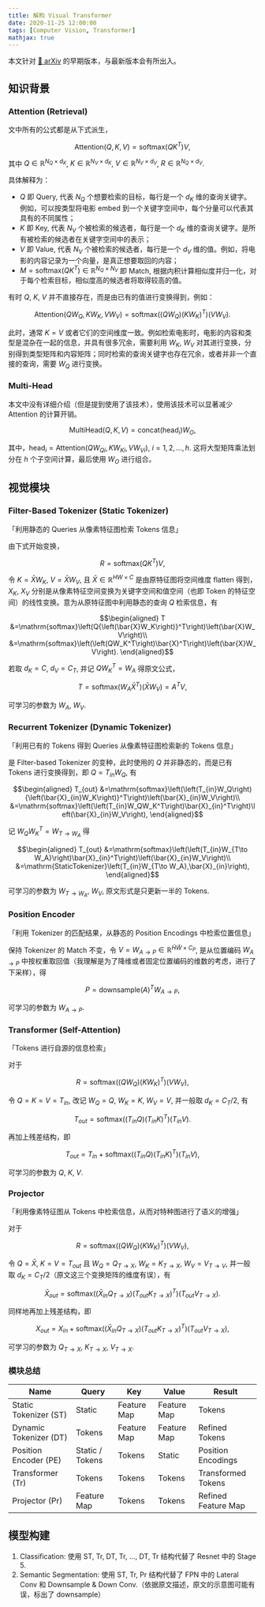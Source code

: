 ```yaml
---
title: 解构 Visual Transformer
date: 2020-11-25 12:00:00
tags: [Computer Vision, Transformer]
mathjax: true
---
```


本文针对 [:paperclip: arXiv](https://arxiv.org/abs/2006.03677) 的早期版本，与最新版本会有所出入。

## 知识背景

### Attention (Retrieval)

文中所有的公式都是从下式派生，

$$
\mathrm{Attention}\left(Q,K,V\right)=\mathrm{softmax}\left(QK^T\right)V,
$$

其中 $Q\in\mathbb{R}^{N_Q\times d_K}$, $K\in\mathbb{R}^{N_V\times d_K}$, $V\in\mathbb{R}^{N_V\times d_V}$, $R\in\mathbb{R}^{N_Q\times d_V}$.

<!-- more -->

具体解释为：

- $Q$ 即 Query, 代表 $N_Q$ 个想要检索的目标，每行是一个 $d_K$ 维的查询关键字。例如，可以按类型将电影 embed 到一个关键字空间中，每个分量可以代表其具有的不同属性；
- $K$ 即 Key, 代表 $N_V$ 个被检索的候选者，每行是一个 $d_K$ 维的查询关键字。是所有被检索的候选者在关键字空间中的表示；
- $V$ 即 Value, 代表 $N_V$ 个被检索的候选者，每行是一个 $d_V$ 维的值。例如，将电影的内容记录为一个向量，是真正想要取回的内容；
- $M=\mathrm{softmax}\left(QK^T\right)\in\mathbb{R}^{N_Q\times N_V}$ 即 Match, 根据内积计算相似度并归一化，对于每个检索目标，相似度高的候选者将取得较高的值。

有时 $Q$, $K$, $V$ 并不直接存在，而是由已有的值进行变换得到，例如：

$$
\mathrm{Attention}\left(QW_Q,KW_K,VW_V\right)=\mathrm{softmax}\left(\left(QW_Q\right){\left(KW_K\right)}^T\right)\left(VW_V\right).
$$

此时，通常 $K=V$ 或者它们的空间维度一致。例如检索电影时，电影的内容和类型是混杂在一起的信息，并具有很多冗余，需要利用 $W_K$, $W_V$ 对其进行变换，分别得到类型矩阵和内容矩阵；同时检索的查询关键字也存在冗余，或者并非一个直接的查询，需要 $W_Q$ 进行变换。

### Multi-Head

本文中没有详细介绍（但是提到使用了该技术），使用该技术可以显著减少 Attention 的计算开销。

$$
\mathrm{MultiHead}\left(Q,K,V\right)=\mathrm{concat}\left(\mathrm{head}_i\right)W_O,
$$

其中，$\mathrm{head}_i=\mathrm{Attention}\left(Q{W_Q}_i,K{W_K}_i,V{W_V}_i\right)$, $i=1,2,\dots,h$. 这将大型矩阵乘法划分在 $h$ 个子空间计算，最后使用 $W_O$ 进行组合。

## 视觉模块

### Filter-Based Tokenizer (Static Tokenizer)

「利用静态的 Queries 从像素特征图检索 Tokens 信息」

由下式开始变换，

$$
R=\mathrm{softmax}\left(QK^T\right)V,
$$

令 $K=\bar{X}W_K$, $V=\bar{X}W_V$, 且 $\bar{X}\in\mathbb{R}^{HW\times C}$ 是由原特征图将空间维度 flatten 得到，$X_K$, $X_V$ 分别是从像素特征空间变换为关键字空间和值空间（也即 Token 的特征空间）的线性变换。意为从原特征图中利用静态的查询 $Q$ 检索信息，有

$$\begin{aligned}
T
&=\mathrm{softmax}\left(Q{\left(\bar{X}W_K\right)}^T\right)\left(\bar{X}W_V\right)\\
&=\mathrm{softmax}\left(\left(QW_K^T\right)\bar{X}^T\right)\left(\bar{X}W_V\right).
\end{aligned}$$

若取 $d_K=C$, $d_V=C_T$, 并记 $QW_K^T=W_A$ 得原文公式，

$$
T=\mathrm{softmax}\left(W_A\bar{X}^T\right)\left(\bar{X}W_V\right)=A^TV,
$$

可学习的参数为 $W_{A}$, $W_V$.

### Recurrent Tokenizer (Dynamic Tokenizer)

「利用已有的 Tokens 得到 Queries 从像素特征图检索新的 Tokens 信息」

是 Filter-based Tokenizer 的变种，此时使用的 $Q$ 并非静态的，而是已有 Tokens 进行变换得到，即 $Q=T_{in}W_{Q}$, 有

$$\begin{aligned}
T_{out}
&=\mathrm{softmax}\left(\left(T_{in}W_Q\right){\left(\bar{X}_{in}W_K\right)}^T\right)\left(\bar{X}_{in}W_V\right)\\
&=\mathrm{softmax}\left(\left(T_{in}W_QW_K^T\right)\bar{X}_{in}^T\right)\left(\bar{X}_{in}W_V\right),
\end{aligned}$$

记 $W_QW_K^T=W_{T\to W_A}$ 得

$$\begin{aligned}
T_{out}
&=\mathrm{softmax}\left(\left(T_{in}W_{T\to W_A}\right)\bar{X}_{in}^T\right)\left(\bar{X}_{in}W_V\right)\\
&=\mathrm{StaticTokenizer}\left(T_{in}W_{T\to W_A},\bar{X}_{in}\right),
\end{aligned}$$

可学习的参数为 $W_{T\to W_A}$, $W_V$, 原文形式是只更新一半的 Tokens.

### Position Encoder

​「利用 Tokenizer 的匹配结果，从静态的 Position Encodings 中检索位置信息」

保持 Tokenizer 的 Match 不变，令 $V=W_{A\to P}\in\mathbb{R}^{\bar{H}\bar{W}\times C_P}$, 是从位置编码 $W_{A\to P}$ 中按权重取回值（我理解是为了降维或者固定位置编码的维数的考虑，进行了下采样），得

$$
P=\mathrm{downsample}{\left(A\right)}^TW_{A\to P},
$$

可学习的参数为 $W_{A\to P}$.

### Transformer (Self-Attention)

「Tokens 进行自源的信息检索」

对于

$$
R=\mathrm{softmax}\left(\left(QW_Q\right){\left(KW_K\right)}^T\right)\left(VW_V\right),
$$

令 $Q=K=V=T_{in}$, 改记 $W_Q=Q$, $W_K=K$, $W_V=V$, 并一般取 $d_K=C_T/2$, 有

$$
T_{out}=\mathrm{softmax}\left(\left(T_{in}Q\right){\left(T_{in}K\right)}^T\right)\left(T_{in}V\right).
$$

再加上残差结构，即

$$
T_{out}=T_{in}+\mathrm{softmax}\left(\left(T_{in}Q\right){\left(T_{in}K\right)}^T\right)\left(T_{in}V\right),
$$

可学习的参数为 $Q$, $K$, $V$.

### Projector

「利用像素特征图从 Tokens 中检索信息，从而对特种图进行了语义的增强」

对于

$$
R=\mathrm{softmax}\left(\left(QW_Q\right){\left(KW_K\right)}^T\right)\left(VW_V\right),
$$

令 $Q=\bar{X}$, $K=V=T_{out}$ 且 $W_Q=Q_{T\to X}$, $W_K=K_{T\to X}$, $W_V=V_{T\to V}$, 并一般取 $d_K=C_T/2$（原文这三个变换矩阵的维度有误），有

$$
\bar{X}_{out}=\mathrm{softmax}\left(\left(\bar{X}_{in}Q_{T\to X}\right)
{\left(T_{out}K_{T\to X}\right)}^T\right)\left(T_{out}V_{T\to X}\right).
$$

同样地再加上残差结构，即

$$
X_{out}=X_{in}+\mathrm{softmax}\left(\left(\bar{X}_{in}Q_{T\to X}\right)
{\left(T_{out}K_{T\to X}\right)}^T\right)\left(T_{out}V_{T\to X}\right),
$$

可学习的参数为 $Q_{T\to X}$, $K_{T\to X}$, $V_{T\to X}$.

### 模块总结

| Name                   | Query           | Key         | Value       | Result              |
| ---------------------- | --------------- | ----------- | ----------- | ------------------- |
| Static Tokenizer (ST)  | Static          | Feature Map | Feature Map | Tokens              |
| Dynamic Tokenizer (DT) | Tokens          | Feature Map | Feature Map | Refined Tokens      |
| Position Encoder (PE)  | Static / Tokens | Tokens      | Static      | Position Encodings  |
| Transformer (Tr)       | Tokens          | Tokens      | Tokens      | Transformed Tokens  |
| Projector (Pr)         | Feature Map     | Tokens      | Tokens      | Refined Feature Map |

## 模型构建

1. Classification: 使用 ST, Tr, DT, Tr, ..., DT, Tr 结构代替了 Resnet 中的 Stage 5.
2. Semantic Segmentation: 使用 ST, Tr, Pr 结构代替了 FPN 中的 Lateral Conv 和 Downsample & Down Conv.（依据原文描述，原文的示意图可能有误，标出了 downsample）
